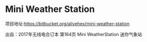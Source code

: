 # Mini Weather Station
 
 项目地址:https://bitbucket.org/alivehex/mini-weather-station
 
出自：2017年无线电合订本 第164页 Mini WeatherStation 迷你气象站
